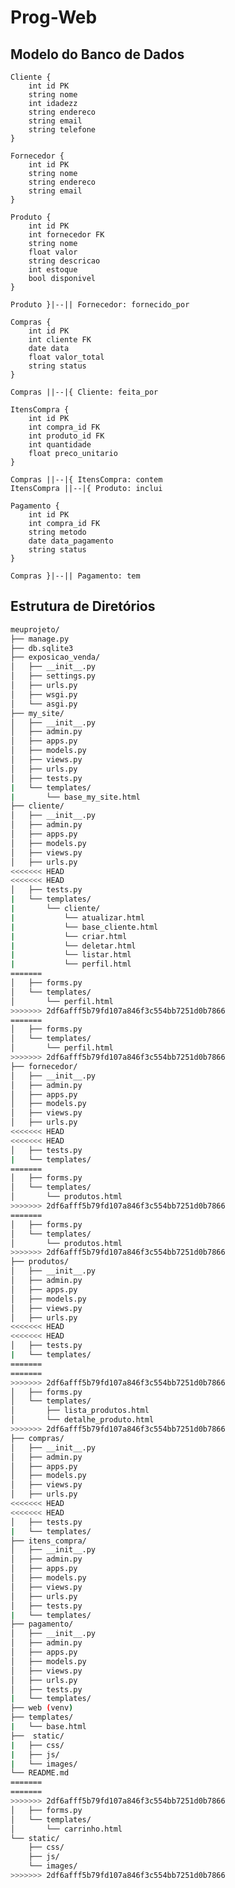 # Prog-Web

## Modelo do Banco de Dados

    Cliente {
        int id PK
        string nome
        int idadezz
        string endereco
        string email
        string telefone
    }

    Fornecedor {
        int id PK
        string nome
        string endereco
        string email
    }

    Produto {
        int id PK
        int fornecedor FK
        string nome
        float valor
        string descricao
        int estoque
        bool disponivel
    }
    
    Produto }|--|| Fornecedor: fornecido_por

    Compras {
        int id PK
        int cliente FK
        date data
        float valor_total
        string status
    }
    
    Compras ||--|{ Cliente: feita_por
    
    ItensCompra {
        int id PK
        int compra_id FK
        int produto_id FK
        int quantidade
        float preco_unitario
    }
    
    Compras ||--|{ ItensCompra: contem
    ItensCompra ||--|{ Produto: inclui
    
    Pagamento {
        int id PK
        int compra_id FK
        string metodo
        date data_pagamento
        string status
    }

    Compras }|--|| Pagamento: tem

## Estrutura de Diretórios

``` bash
meuprojeto/
├── manage.py
├── db.sqlite3
├── exposicao_venda/
│   ├── __init__.py
│   ├── settings.py
│   ├── urls.py
│   ├── wsgi.py
│   └── asgi.py
├── my_site/
│   ├── __init__.py
│   ├── admin.py
│   ├── apps.py
│   ├── models.py
│   ├── views.py
│   ├── urls.py
│   ├── tests.py
|   └── templates/
|       └── base_my_site.html
├── cliente/
│   ├── __init__.py
│   ├── admin.py
│   ├── apps.py
│   ├── models.py
│   ├── views.py
│   ├── urls.py
<<<<<<< HEAD
<<<<<<< HEAD
│   ├── tests.py
|   └── templates/
|       └── cliente/
|           └── atualizar.html
|           └── base_cliente.html
|           └── criar.html
|           └── deletar.html
|           └── listar.html
|           └── perfil.html
=======
│   ├── forms.py
│   └── templates/
│       └── perfil.html
>>>>>>> 2df6afff5b79fd107a846f3c554bb7251d0b7866
=======
│   ├── forms.py
│   └── templates/
│       └── perfil.html
>>>>>>> 2df6afff5b79fd107a846f3c554bb7251d0b7866
├── fornecedor/
│   ├── __init__.py
│   ├── admin.py
│   ├── apps.py
│   ├── models.py
│   ├── views.py
│   ├── urls.py
<<<<<<< HEAD
<<<<<<< HEAD
│   ├── tests.py
|   └── templates/
=======
│   ├── forms.py
│   └── templates/
│       └── produtos.html
>>>>>>> 2df6afff5b79fd107a846f3c554bb7251d0b7866
=======
│   ├── forms.py
│   └── templates/
│       └── produtos.html
>>>>>>> 2df6afff5b79fd107a846f3c554bb7251d0b7866
├── produtos/
│   ├── __init__.py
│   ├── admin.py
│   ├── apps.py
│   ├── models.py
│   ├── views.py
│   ├── urls.py
<<<<<<< HEAD
<<<<<<< HEAD
│   ├── tests.py
|   └── templates/
=======
=======
>>>>>>> 2df6afff5b79fd107a846f3c554bb7251d0b7866
│   ├── forms.py
│   └── templates/
│       ├── lista_produtos.html
│       └── detalhe_produto.html
>>>>>>> 2df6afff5b79fd107a846f3c554bb7251d0b7866
├── compras/
│   ├── __init__.py
│   ├── admin.py
│   ├── apps.py
│   ├── models.py
│   ├── views.py
│   ├── urls.py
<<<<<<< HEAD
<<<<<<< HEAD
│   ├── tests.py
|   └── templates/
├── itens_compra/
│   ├── __init__.py
│   ├── admin.py
│   ├── apps.py
│   ├── models.py
│   ├── views.py
│   ├── urls.py
│   ├── tests.py
|   └── templates/
├── pagamento/
│   ├── __init__.py
│   ├── admin.py
│   ├── apps.py
│   ├── models.py
│   ├── views.py
│   ├── urls.py
│   ├── tests.py
|   └── templates/
├── web (venv)
├── templates/
|   └── base.html
├──  static/
|   ├── css/
|   ├── js/
|   └── images/
└── README.md 
=======
=======
>>>>>>> 2df6afff5b79fd107a846f3c554bb7251d0b7866
│   ├── forms.py
│   └── templates/
│       └── carrinho.html
└── static/
    ├── css/
    ├── js/
    └── images/
>>>>>>> 2df6afff5b79fd107a846f3c554bb7251d0b7866
```
